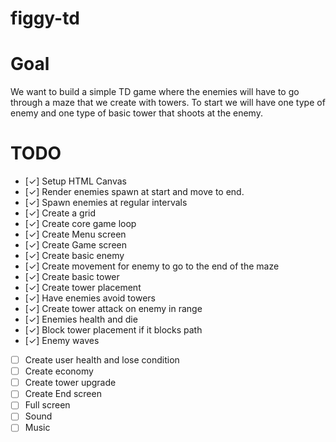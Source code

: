# figgy-td

# Goal

We want to build a simple TD game where the enemies will have to go through a maze that we create with towers. To start we will have one type of enemy and one type of basic tower that shoots at the enemy.

# TODO

- [&check;] Setup HTML Canvas
- [&check;] Render enemies spawn at start and move to end.
- [&check;] Spawn enemies at regular intervals
- [&check;] Create a grid
- [&check;] Create core game loop
- [&check;] Create Menu screen
- [&check;] Create Game screen
- [&check;] Create basic enemy
- [&check;] Create movement for enemy to go to the end of the maze
- [&check;] Create basic tower
- [&check;] Create tower placement
- [&check;] Have enemies avoid towers
- [&check;] Create tower attack on enemy in range
- [&check;] Enemies health and die
- [&check;] Block tower placement if it blocks path
- [&check;] Enemy waves
- [ ] Create user health and lose condition
- [ ] Create economy
- [ ] Create tower upgrade
- [ ] Create End screen
- [ ] Full screen
- [ ] Sound
- [ ] Music
